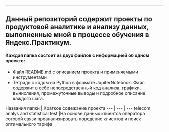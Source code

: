 * * * 
## Данный репозиторий содержит проекты по продуктовой аналитике и анализу данных, выполненные мной в процессе обучения в Яндекс.Практикум.
#### Каждая папка состоит из двух файлов с информацией об одном проекте:
- Файл README.md с описанием проекта и применяемыми инструментами
- Тетрадь с кодом на Python в формате JupiterNotebook. Файл содержит в себе непосредственный код анализа, графики, вычисления, промежуточные выводы и подробное описание каждого шага. 


Названия папки | Краткое содежание проекта 
--- | --- | ---
telecom analys and statistical test |На основе данных клиентов оператора сотовой связи проанализировать поведение клиентов и поиск оптимального тарифа

